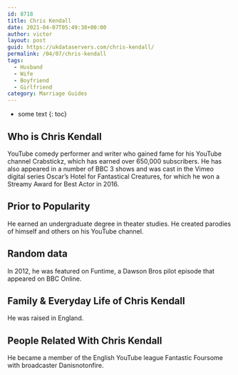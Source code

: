 ```yaml
---
id: 8718
title: Chris Kendall
date: 2021-04-07T05:49:38+00:00
author: victor
layout: post
guid: https://ukdataservers.com/chris-kendall/
permalink: /04/07/chris-kendall
tags:
  - Husband
  - Wife
  - Boyfriend
  - Girlfriend
category: Marriage Guides
---
```


* some text
{: toc}


## Who is Chris Kendall



YouTube comedy performer and writer who gained fame for his YouTube channel Crabstickz, which has earned over 650,000 subscribers. He has also appeared in a number of BBC 3 shows and was cast in the Vimeo digital series Oscar&#8217;s Hotel for Fantastical Creatures, for which he won a Streamy Award for Best Actor in 2016.  

                
                
                
## Prior to Popularity



He earned an undergraduate degree in theater studies. He created parodies of himself and others on his YouTube channel. 

                
                
                
## Random data



In 2012, he was featured on Funtime, a Dawson Bros pilot episode that appeared on BBC Online.

                
                
                
## Family & Everyday Life of Chris Kendall



He was raised in England.

                
                
                
## People Related With Chris Kendall



He became a member of the English YouTube league Fantastic Foursome with broadcaster Danisnotonfire.

                
              
            
          
          
          